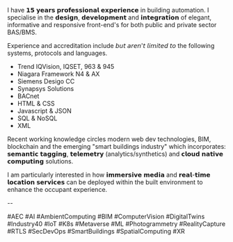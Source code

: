 I have 𝟭𝟱 𝘆𝗲𝗮𝗿𝘀 𝗽𝗿𝗼𝗳𝗲𝘀𝘀𝗶𝗼𝗻𝗮𝗹 𝗲𝘅𝗽𝗲𝗿𝗶𝗲𝗻𝗰𝗲 in building automation. I specialise in the 𝗱𝗲𝘀𝗶𝗴𝗻, 𝗱𝗲𝘃𝗲𝗹𝗼𝗽𝗺𝗲𝗻𝘁 and 𝗶𝗻𝘁𝗲𝗴𝗿𝗮𝘁𝗶𝗼𝗻 of elegant, informative and responsive front-end's for both public and private sector BAS/BMS.

Experience and accreditation include 𝘣𝘶𝘵 𝘢𝘳𝘦𝘯'𝘵 𝘭𝘪𝘮𝘪𝘵𝘦𝘥 𝘵𝘰 the following systems, protocols and languages.

- Trend IQVision, IQSET, 963 & 945
- Niagara Framework N4 & AX
- Siemens Desigo CC
- Synapsys Solutions
- BACnet
- HTML & CSS
- Javascript & JSON
- SQL & NoSQL
- XML

Recent working knowledge circles modern web dev technologies, BIM, blockchain and the emerging "smart buildings industry" which incorporates: 𝘀𝗲𝗺𝗮𝗻𝘁𝗶𝗰 𝘁𝗮𝗴𝗴𝗶𝗻𝗴, 𝘁𝗲𝗹𝗲𝗺𝗲𝘁𝗿𝘆 (analytics/synthetics) and 𝗰𝗹𝗼𝘂𝗱 𝗻𝗮𝘁𝗶𝘃𝗲 𝗰𝗼𝗺𝗽𝘂𝘁𝗶𝗻𝗴 solutions.

I am particularly interested in how 𝗶𝗺𝗺𝗲𝗿𝘀𝗶𝘃𝗲 𝗺𝗲𝗱𝗶𝗮 and 𝗿𝗲𝗮𝗹-𝘁𝗶𝗺𝗲 𝗹𝗼𝗰𝗮𝘁𝗶𝗼𝗻 𝘀𝗲𝗿𝘃𝗶𝗰𝗲𝘀 can be deployed within the built environment to enhance the occupant experience.

-- 

#AEC #AI #AmbientComputing #BIM #ComputerVision #DigitalTwins #Industry40 #IoT #K8s #Metaverse #ML #Photogrammetry #RealityCapture #RTLS #SecDevOps #SmartBuildings #SpatialComputing #XR

<!---
LeonRawlins/LeonRawlins is a ✨ special ✨ repository because its `README.md` (this file) appears on your GitHub profile.
You can click the Preview link to take a look at your changes.
--->
